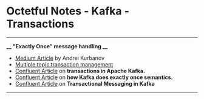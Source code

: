 # Octetful Notes - Kafka - Transactions

---
**__ "Exactly Once" message handling __**

* [Medium Article](https://medium.com/evidend/exactly-once-message-handling-with-spring-cloud-stream-and-kafka-9a0d06a24e4d) by Andrei Kurbanov
* [Multiple topic transaction management](https://icevanila.com/question/spring-cloud-stream-multi-topic-transaction-management)
* [Confluent Article](https://www.confluent.io/blog/transactions-apache-kafka/) on __transactions in Apache Kafka.__
* [Confluent Article](https://www.confluent.io/blog/exactly-once-semantics-are-possible-heres-how-apache-kafka-does-it/) on __how Kafka does exactly once semantics.__
* [Confluent Article](https://cwiki.apache.org/confluence/display/KAFKA/Transactional+Messaging+in+Kafka) on __Transactional Messaging in Kafka__

---